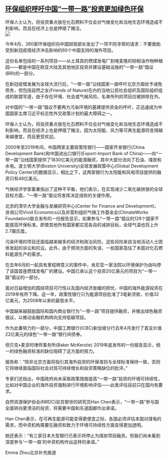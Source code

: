 <!--1594065126000-->
[环保组织呼吁中国“一带一路”投资更加绿色环保](https://cn.ft.com/story/001088193?full=y)
------

<div></div><div class="story-lead">环保人士认为，将投资重点放在化石燃料不仅会对气候变化和当地生态环境造成不利影响，而且在经济上也是押错了赌注。</div><div class=" story-image image"><img src="https://thumbor.ftacademy.cn/unsafe/1340x754/https://thumbor.ftacademy.cn/unsafe/picture/0/000091190_piclink.jpg"></div><div class="story-body"><div id="story-body-container"><p>今年4月，260家环保组织向中国财政部长发出了一项不同寻常的请求：不要救助受到新冠疫情经济冲击影响的60个中国支持的海外项目。</p><p>这份名单包括的一系列项目——从土耳其的燃煤发电厂到喀麦隆的棕榈油作物种植园——都是中国在欧亚大陆及其他地区投资并建设基础设施的“一带一路”倡议(BRI)的一部分。</p><p>在新冠疫情发展为全球大流行后，“一带一路”沿线国家一直呼吁北京方面给予减免债务，但包括自然之友(Friends of Nature)在内的当地公民社会组织及国际组织组成的联盟写道，由于存在环境、社会或气候风险，名单所列的项目应被排除在外。</p><p>对中国的“一带一路”倡议不要再为污染环境的基建提供资金的呼吁，正迅速成为中国国家主席习近平标志性外交政策计划的最大障碍之一。</p><div  data-o-ads-name="mpu-middle1" class="o-ads in-article-advert" data-o-ads-formats-default="false"  data-o-ads-formats-small="FtcMobileMpu"  data-o-ads-formats-medium="FtcMpu" data-o-ads-formats-large="FtcMpu" data-o-ads-formats-extra="FtcMpu" data-o-ads-targeting="cnpos=middle1;" data-cy='[{"devices":["PC","iPhoneWeb","AndroidWeb","iPhoneApp","AndroidApp"],"pattern":"MPU","position":"Middle1","container":"mpuInStory"}]'></div><p>环保人士认为，将投资重点放在化石燃料不仅会对气候变化和当地生态环境造成不利影响，而且在经济上也是押错了赌注，因为太阳能、风力等可再生能源将变得越来越便宜，而且更受欢迎。</p><p>2000年至2019年间，中国两家主要政策性银行——国家开发银行(China Development Bank)和中国进出口银行(Export-Import Bank of China)——向“一带一路”沿线国家提供了1830亿美元的能源融资，其中大部分流向了石油、煤炭和水电。波士顿大学(Boston University)全球发展政策中心(Global Development Policy Center)的数据显示，相比之下，这两家银行为太阳能和风电项目提供的融资只有48亿美元。</p><p>气候经济学家着重指出了这种不平衡，他们表示，在实现减少二氧化碳排放的全球目标方面，“一带一路”倡议将发挥决定成败的关键作用。</p><p>北京的清华大学金融与发展研究中心(Center for Finance and Development)、咨询公司Vivid Economics以及非营利组织气候工作基金会(ClimateWorks Foundation)联合发布的一份报告显示，如果参与“一带一路”倡议的126个国家不能提高环保标准，即使其他所有国家都实现各自的减排目标，全球气温也将上升2.7摄氏度。</p><p>污染环境的项目还面临越来越多的经济和政治风险，这些风险来自当地活动人士团体发起的诉讼和抗议。此外，由于预测方面的失误，一些国家高估了本国对化石燃料能源生产的需求。</p><p>在去年6月的一起具有里程碑意义的案件中，肯尼亚一家法院以环境保护为由叫停了该国首座燃煤发电厂的建设。中国已承认这个投资20亿美元的项目为“一带一路”倡议的一部分。</p><div data-o-ads-name="mpu-middle2" class="o-ads in-article-advert" data-o-ads-formats-default="false"  data-o-ads-formats-small="FtcMobileMpu"  data-o-ads-formats-medium="false" data-o-ads-formats-large="false" data-o-ads-formats-extra="false" data-o-ads-targeting="cnpos=middle2;" data-cy='[{"devices":["iPhoneWeb","AndroidWeb","iPhoneApp","AndroidApp"],"pattern":"MPU","position":"Middle2","container":"mpuInStory"}]'></div><p>面对日益增加的围绕项目可行性以及国内经济放缓的担忧，中国的海外能源投资在2019年有所下降。这一年，政策性银行只为能源项目批准了3笔新贷款，价值32亿美元，为2008年以来的最低水平。</p><p>中国越来越鼓励国际和国内商业银行为“一带一路”项目提供融资，并推出绿色融资倡议，以推动金融机构转向支持低碳项目。</p><p>作为此番努力的一部分，中国工商银行(ICBC)新加坡分行去年4月发行了首支价值22亿美元的绿色“一带一路”银行间债券。</p><p>但贝克•麦坚时律师事务所(Baker McKenzie) 2019年底发布的一份报告显示，统一的绿色融资标准的缺位阻碍了这方面的努力。</p><p>报告称：“除非北京方面将指引其海外投资的环保准则与全球标准保持一致，否则它将继续面临国际社会对其可持续增长和投资策略缺位的批评。”</p><div data-o-ads-name="mpu-middle3" class="o-ads in-article-advert" data-o-ads-formats-default="false"  data-o-ads-formats-small="FtcMobileMpu"  data-o-ads-formats-medium="false" data-o-ads-formats-large="false" data-o-ads-formats-extra="false" data-o-ads-targeting="cnpos=middle3;" data-cy='[{"devices":["iPhoneWeb","AndroidWeb","iPhoneApp","AndroidApp"],"pattern":"MPU","position":"Middle3","container":"mpuInStory"}]'></div><p>专家们还指出，中国政府尚未采取政策措施提高“一带一路”投资的环境可持续性，比如对中国企业的海外投资强制进行环境影响评估——此类评估目前只在国内有要求。</p><p>自然资源保护协会(NRDC)驻苏黎世的研究员Han Chen表示，“一带一路”参与国全面转向更清洁的投资，将需要中国和东道国都作出承诺。</p><p>Han Chen表示，在可再生能源可能变得更便宜之际，各国必须评估本国对煤电的需求，而中资机构需要在融资和致力于环境可持续性方面变得更加透明。</p><p>她还表示：“有三家日本大型银行已表示将停止为煤炭项目融资。但我们尚未看到深度参与‘一带一路’的中资机构作出这样的承诺。”</p><p>Emma Zhou北京补充报道</p></div><div class="clearfloat"></div></div>
